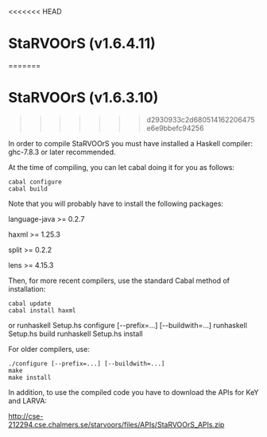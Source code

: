 
<<<<<<< HEAD
# StaRVOOrS (v1.6.4.11)
=======
# StaRVOOrS (v1.6.3.10)
>>>>>>> d2930933c2d680514162206475e6e9bbefc94256

In order to compile StaRVOOrS you must have installed a Haskell compiler: ghc-7.8.3 or later recommended.

At the time of compiling, you can let cabal doing it for you as follows:

    cabal configure
    cabal build

Note that you will probably have to install the following packages:

 language-java >= 0.2.7

 haxml >= 1.25.3

 split >= 0.2.2

 lens >= 4.15.3

Then, for more recent compilers, use the standard Cabal method of installation:

    cabal update
    cabal install haxml

or
    runhaskell Setup.hs configure [--prefix=...] [--buildwith=...]
    runhaskell Setup.hs build
    runhaskell Setup.hs install

For older compilers, use:

    ./configure [--prefix=...] [--buildwith=...]
    make
    make install

In addition, to use the compiled code you have to download the APIs for KeY and LARVA:

http://cse-212294.cse.chalmers.se/starvoors/files/APIs/StaRVOOrS_APIs.zip
